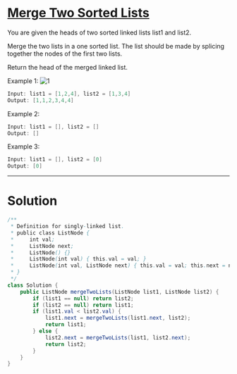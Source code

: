 # [Merge Two Sorted Lists](https://leetcode.com/problems/merge-two-sorted-lists/description/)

You are given the heads of two sorted linked lists list1 and list2.

Merge the two lists in a one sorted list. The list should be made by splicing together the nodes of the first two lists.

Return the head of the merged linked list.

Example 1:
![1](https://assets.leetcode.com/uploads/2020/10/03/merge_ex1.jpg)

```java
Input: list1 = [1,2,4], list2 = [1,3,4]
Output: [1,1,2,3,4,4]
```

Example 2:

```java
Input: list1 = [], list2 = []
Output: []
```

Example 3:

```java
Input: list1 = [], list2 = [0]
Output: [0]
```

---

# Solution

```java
/**
 * Definition for singly-linked list.
 * public class ListNode {
 *     int val;
 *     ListNode next;
 *     ListNode() {}
 *     ListNode(int val) { this.val = val; }
 *     ListNode(int val, ListNode next) { this.val = val; this.next = next; }
 * }
 */
class Solution {
    public ListNode mergeTwoLists(ListNode list1, ListNode list2) {
        if (list1 == null) return list2;
        if (list2 == null) return list1;
        if (list1.val < list2.val) {
            list1.next = mergeTwoLists(list1.next, list2);
            return list1;
        } else {
            list2.next = mergeTwoLists(list1, list2.next);
            return list2;
        }
    }
}
```
